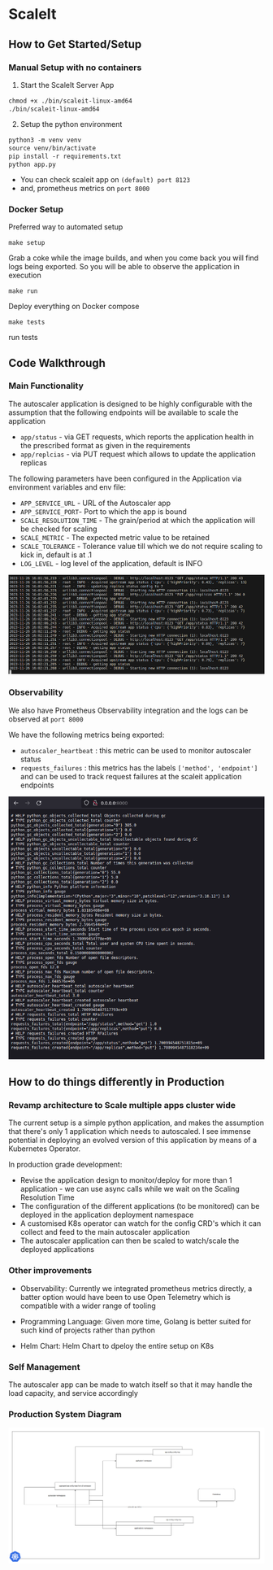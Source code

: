 # ScaleIt

## How to Get Started/Setup

### Manual Setup with no containers

1. Start the ScaleIt Server App

```
chmod +x ./bin/scaleit-linux-amd64
./bin/scaleit-linux-amd64
```

2. Setup the python environment

```
python3 -m venv venv
source venv/bin/activate
pip install -r requirements.txt
python app.py
```

- You can check scaleit app on `(default) port 8123`
- and, prometheus metrics on `port 8000`

### Docker Setup

Preferred way to automated setup

```
make setup
```
Grab a coke while the image builds, and when you come back you will find logs being exported. So you will be able to observe the application in execution

```
make run
```
Deploy everything on Docker compose

```
make tests
```
run tests

## Code Walkthrough

### Main Functionality

The autoscaler application is designed to be highly configurable with the assumption that the following endpoints will be available to scale the application

- `app/status` - via GET requests, which reports the application health in the prescribed format as given in the requirements
- `app/replcias` - via PUT request which allows to update the application replicas

The following parameters have been configured in the Application via environment variables and env file:

-  `APP_SERVICE_URL` - URL of the Autoscaler app
-  `APP_SERVICE_PORT`- Port to which the app is bound
-  `SCALE_RESOLUTION_TIME` - The grain/period at which the application will be checked for scaling
-  `SCALE_METRIC` - The expected metric value to be retained
-  `SCALE_TOLERANCE` - Tolerance value till which we do not require scaling to kick in, default is at .1
-  `LOG_LEVEL` - log level of the application, default is INFO

![App Logs](media/app_logs.png "App Logs")

### Observability

We also have Prometheus Observability integration and the logs can be observed at `port 8000`

We have the following metrics being exported:

- `autoscaler_heartbeat` : this metric can be used to monitor autoscaler status
- `requests_failures` : this metrics has the labels `['method', 'endpoint']` and can be used to track request failures at the scaleit application endpoints

![prometheus metrics](media/prometheus_metrics.png "prometheus metrics")

## How to do things differently in Production

### Revamp architecture to Scale multiple apps cluster wide
The current setup is a simple python application, and makes the assumption that there's only 1 application which needs to autoscaled. I see immense potential in deploying an evolved version of this application by means of a Kubernetes Operator.

In production grade development:
- Revise the application design to monitor/deploy for more than 1 application - we can use async calls while we wait on the Scaling Resolution Time
- The configuration of the different applications (to be monitored) can be deployed in the application deployment namespace
- A customised K8s operator can watch for the config CRD's which it can collect and feed to the main autoscaler application
- The autoscaler application can then be scaled to watch/scale the deployed applications

### Other improvements

- Observability: Currently we integrated prometheus metrics directly, a batter option would have been to use Open Telemetry which is compatible with a wider range of tooling

-  Programming Language: Given more time, Golang is better suited for such kind of projects rather than python

- Helm Chart: Helm Chart to dpeloy the entire setup on K8s

### Self Management
The autoscaler app can be made to watch itself so that it may handle the load capacity, and service accordingly

### Production System Diagram

![Production Diagram](media/autoscaler.png "Production Diagram")